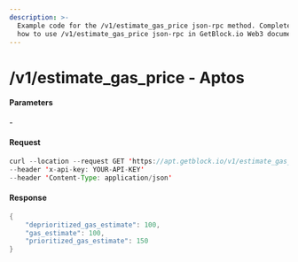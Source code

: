 ```yaml
---
description: >-
  Example code for the /v1/estimate_gas_price json-rpc method. Сomplete guide on
  how to use /v1/estimate_gas_price json-rpc in GetBlock.io Web3 documentation.
---
```


# /v1/estimate\_gas\_price - Aptos

#### Parameters

\-

#### Request

```java
curl --location --request GET 'https://apt.getblock.io/v1/estimate_gas_price?' 
--header 'x-api-key: YOUR-API-KEY' 
--header 'Content-Type: application/json' 
```

#### Response

```java
{
    "deprioritized_gas_estimate": 100,
    "gas_estimate": 100,
    "prioritized_gas_estimate": 150
}
```
